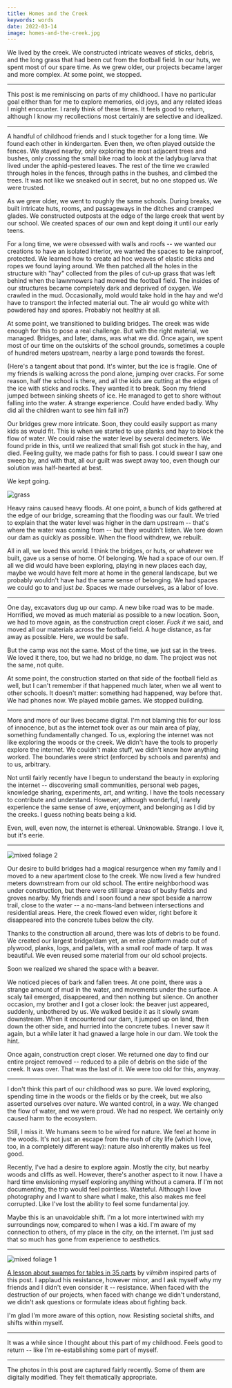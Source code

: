 ```yaml
---
title: Homes and the Creek
keywords: words
date: 2022-03-14
image: homes-and-the-creek.jpg
---
```


We lived by the creek. We constructed intricate weaves of sticks, debris, and the long grass that had been cut from the football field. In our huts, we spent most of our spare time. As we grew older, our projects became larger and more complex. At some point, we stopped.

---

This post is me reminiscing on parts of my childhood.  I have no particular goal either than for me to explore memories, old joys, and any related ideas I might encounter. I rarely think of these times. It feels good to return, although I know my recollections most certainly are selective and idealized. 

---

A handful of childhood friends and I stuck together for a long time. We found each other in kindergarten. Even then, we often played outside the fences. We stayed nearby, only exploring the most adjacent trees and bushes, only crossing the small bike road to look at the ladybug larva that lived under the aphid-pestered leaves. The rest of the time we crawled through holes in the fences, through paths in the bushes, and climbed the trees. It was not like we sneaked out in secret,  but no one stopped us. We were trusted.

As we grew older, we went to roughly the same schools. During breaks, we built intricate huts, rooms, and passageways in the ditches and cramped glades. We constructed outposts at the edge of the large creek that went by our school. We created spaces of our own and kept doing it until our early teens.

For a long time, we were obsessed with walls and roofs -- we wanted our creations to have an isolated interior, we wanted the spaces to be rainproof, protected. We learned how to create ad hoc weaves of elastic sticks and ropes we found laying around. We then patched all the holes in the structure with "hay" collected from the piles of cut-up grass that was left behind when the lawnmowers had mowed the football field. The insides of our structures became completely dark and deprived of oxygen. We crawled in the mud. Occasionally, mold would take hold in the hay and we'd have to transport the infected material out. The air would go white with powdered hay and spores. Probably not healthy at all.

At some point, we transitioned to building bridges. The creek was wide enough for this to pose a real challenge. But with the right material, we managed. Bridges, and later, dams, was what we did. Once again, we spent most of our time on the outskirts of the school grounds, sometimes a couple of hundred meters upstream, nearby a large pond towards the forest.

(Here's a tangent about that pond. It's winter, but the ice is fragile. One of my friends is walking across the pond alone, jumping over cracks. For some reason, half the school is there, and all the kids are cutting at the edges of the ice with sticks and rocks. They wanted it to break. Soon my friend jumped between sinking sheets of ice. He managed to get to shore without falling into the water. A strange experience. Could have ended badly. Why did all the children want to see him fall in?) 

Our bridges grew more intricate. Soon, they could easily support as many kids as would fit. This is when we started to use planks and hay to block the flow of water. We could raise the water level by several decimeters.  We found pride in this, until we realized that small fish got stuck in the hay, and died. Feeling guilty, we made paths for fish to pass. I could swear I saw one sweep by, and with that, all our guilt was swept away too, even though our solution was half-hearted at best. 

We kept going.

![grass](/img/creek/grass.jpg)

Heavy rains caused heavy floods. At one point, a bunch of kids gathered at the edge of our bridge, screaming that the flooding was our fault. We tried to explain that the water level was higher in the dam upstream -- that's where the water was coming from -- but they wouldn't listen. We tore down our dam as quickly as possible. When the flood withdrew, we rebuilt.

All in all, we loved this world. I think the bridges, or huts, or whatever we built, gave us a sense of home. Of belonging. We had a space of our own. If all we did would have been exploring, playing in new places each day, maybe we would have felt more at home in the general landscape, but we probably wouldn't have had the same sense of belonging. We had spaces we could go to and just *be*. Spaces we made ourselves, as a labor of love. 

---

One day, excavators dug up our camp. A new bike road was to be made. Horrified, we moved as much material as possible to a new location. Soon, we had to move again, as the construction crept closer. *Fuck it* we said, and moved all our materials across the football field. A huge distance, as far away as possible. Here, we would be safe.

But the camp was not the same. Most of the time, we just sat in the trees. We loved it there, too, but we had no bridge, no dam. The project was not the same, not quite.

At some point, the construction started on that side of the football field as well, but I can't remember if that happened much later, when we all went to other schools. It doesn't matter: something had happened, way before that. We had phones now. We played mobile games. We stopped building. 

---

More and more of our lives became digital. I'm not blaming this for our loss of innocence, but as the internet took over as our main area of play, something fundamentally changed. To us, exploring the internet was not like exploring the woods or the creek. We didn't have the tools to properly explore the internet. We couldn't make stuff, we didn't know how anything worked. The boundaries were strict (enforced by schools and parents) and to us, arbitrary.

Not until fairly recently have I begun to understand the beauty in exploring the internet -- discovering small communities, personal web pages, knowledge sharing, experiments, art, and writing. I have the tools necessary to contribute and understand. However, although wonderful, I rarely experience the same sense of awe, enjoyment, and belonging as I did by the creeks. I guess nothing beats being a kid.

Even, well, even now, the internet is ethereal. Unknowable. Strange. I love it, but it's eerie. 

---

![mixed foliage 2](/img/creek/mix2.jpg)

Our desire to build bridges had a magical resurgence when my family and I moved to a new apartment close to the creek. We now lived a few hundred meters downstream from our old school. The entire neighborhood was under construction, but there were still large areas of bushy fields and groves nearby. My friends and I soon found a new spot beside a narrow trail, close to the water -- a no-mans-land between intersections and residential areas. Here, the creek flowed even wider, right before it disappeared into the concrete tubes below the city.

Thanks to the construction all around, there was lots of debris to be found. We created our largest bridge/dam yet, an entire platform made out of plywood, planks, logs, and pallets, with a small roof made of tarp. It was beautiful. We even reused some material from our old school projects.

Soon we realized we shared the space with a beaver.

We noticed pieces of bark and fallen trees. At one point, there was a strange amount of mud in the water, and movements under the surface. A scaly tail emerged, disappeared, and then nothing but silence. On another occasion, my brother and I got a closer look: the beaver just appeared, suddenly, unbothered by us. We walked beside it as it slowly swam downstream. When it encountered our dam, it jumped up on land, then down the other side, and hurried into the concrete tubes. I never saw it again, but a while later it had gnawed a large hole in our dam. We took the hint.

Once again, construction crept closer. We returned one day to find our entire project removed -- reduced to a pile of debris on the side of the creek. It was over. That was the last of it. We were too old for this, anyway.

---

I don't think this part of our childhood was so pure. We loved exploring, spending time in the woods or the fields or by the creek, but we also asserted ourselves over nature. We wanted control, in a way. We changed the flow of water, and we were proud. We had no respect. We certainly only caused harm to the ecosystem.

Still, I miss it. We humans seem to be wired for nature. We feel at home in the woods. It's not just an escape from the rush of city life (which I love, too, in a completely different way): nature also inherently makes us feel good.

Recently, I've had a desire to explore again. Mostly the city, but nearby woods and cliffs as well. However, there's another aspect to it now. I have a hard time envisioning myself exploring anything without a camera. If I'm not documenting, the trip would feel pointless. Wasteful. Although I love photography and I want to share what I make, this also makes me feel corrupted. Like I've lost the ability to feel some fundamental joy.

Maybe this is an unavoidable shift. I'm a lot more intertwined with my surroundings now, compared to when I was a kid. I'm aware of my connection to others, of my place in the city, on the internet. I'm just sad that so much has gone from experience to aesthetics.

---

![mixed foliage 1](/img/creek/mix1.jpg)

[A lesson about swamps for tables in 35 parts](https://tilde.town/~vilmibm/swamp/) by *vilmibm* inspired parts of this post. I applaud his resistance, however minor, and I ask myself why my friends and I didn't even consider it -- resistance. When faced with the destruction of our projects, when faced with change we didn't understand, we didn't ask questions or formulate ideas about fighting back.

I'm glad I'm more aware of this option, now. Resisting societal shifts, and shifts within myself. 

---

It was a while since I thought about this part of my childhood. Feels good to return -- like I'm re-establishing some part of myself.

---

The photos in this post are captured fairly recently. Some of them are digitally modified. They felt thematically appropriate.